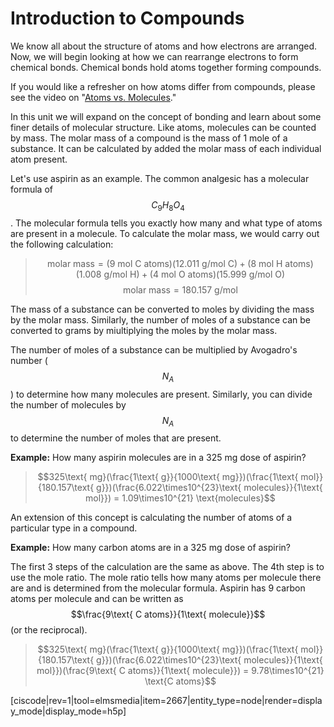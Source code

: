 <div style="float:right;margin:auto"><ebook-button title="Assemblies of Atoms" link="https://genchem.science.psu.edu/05-1-assemblies-atoms"></ebook-button></div>

# Introduction to Compounds


We know all about the structure of atoms and how electrons are arranged.  Now, we will begin looking at how we can rearrange electrons to form chemical bonds.  Chemical bonds hold atoms together forming compounds.  

If you would like a refresher on how atoms differ from compounds, please see the video on "[Atoms vs. Molecules](https://courses.ed.science.psu.edu/chem110/lesson-1/lesson-11/ions-and-molecules/molecules.md)."

In this unit we will expand on the concept of bonding and learn about some finer details of molecular structure.  Like atoms, molecules can be counted by mass.  The molar mass of a compound is the mass of 1 mole of a substance.  It can be calculated by added the molar mass of each individual atom present.

Let's use aspirin as an example.  The common analgesic has a molecular formula of $$C_9H_8O_4$$.  The molecular formula tells you exactly how many and what type of atoms are present in a molecule.  To calculate the molar mass, we would carry out the following calculation:
> $$\text{molar mass} = (9\text{ mol C atoms})(12.011\text{ g/mol C})+(8 \text{ mol H atoms})(1.008 \text{ g/mol H})+(4 \text{ mol O atoms})(15.999 \text{ g/mol O})$$ 
> $$\text{molar mass} = 180.157 \text{ g/mol}$$ 

The mass of a substance can be converted to moles by dividing the mass by the molar mass.  Similarly, the number of moles of a substance can be converted to grams by miultiplying the moles by the molar mass.

The number of moles of a substance can be multiplied by Avogadro's number ($$N_A$$) to determine how many molecules are present.  Similarly, you can divide the number of molecules by $$N_A$$ to determine the number of moles that are present.

**Example:**
How many aspirin molecules are in a 325 mg dose of aspirin?
> $$325\text{ mg}(\frac{1\text{ g}}{1000\text{ mg}})(\frac{1\text{ mol}}{180.157\text{ g}})(\frac{6.022\times10^{23}\text{ molecules}}{1\text{ mol}}) = 1.09\times10^{21} \text{molecules}$$ 


An extension of this concept is calculating the number of atoms of a particular type in a compound.   

**Example:**
How many carbon atoms are in a 325 mg dose of aspirin?

The first 3 steps of the calculation are the same as above.  The 4th step is to use the mole ratio.  The mole ratio tells how many atoms per molecule there are and is determined from the molecular formula.  Aspirin has 9 carbon atoms per molecule and can be written as $$\frac{9\text{ C atoms}}{1\text{ molecule}}$$ (or the reciprocal).


> $$325\text{ mg}(\frac{1\text{ g}}{1000\text{ mg}})(\frac{1\text{ mol}}{180.157\text{ g}})(\frac{6.022\times10^{23}\text{ molecules}}{1\text{ mol}})(\frac{9\text{ C atoms}}{1\text{ molecule}}) = 9.78\times10^{21} \text{C atoms}$$ 


[ciscode|rev=1|tool=elmsmedia|item=2667|entity_type=node|render=display_mode|display_mode=h5p]
